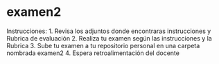 # examen2
Instrucciones: 1. Revisa los adjuntos donde encontraras instrucciones y Rubrica de evaluación 2. Realiza tu examen según las instrucciones y la Rubrica 3. Sube tu examen a tu repositorio personal en una carpeta nombrada examen2 4. Espera retroalimentación del docente
